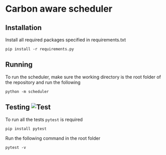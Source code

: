 # Carbon aware scheduler



## Installation
Install all required packages specified in requirements.txt
```
pip install -r requirements.py
```

## Running
To run the scheduler, make sure the working directory is the root folder of the repository and run the following

```
python -m scheduler
```

## Testing ![Test](https://github.com/Zonotora/umass/workflows/Test/badge.svg?branch=main&event=push)

To run all the tests `pytest` is required
```
pip install pytest
```

Run the following command in the root folder

```
pytest -v
```